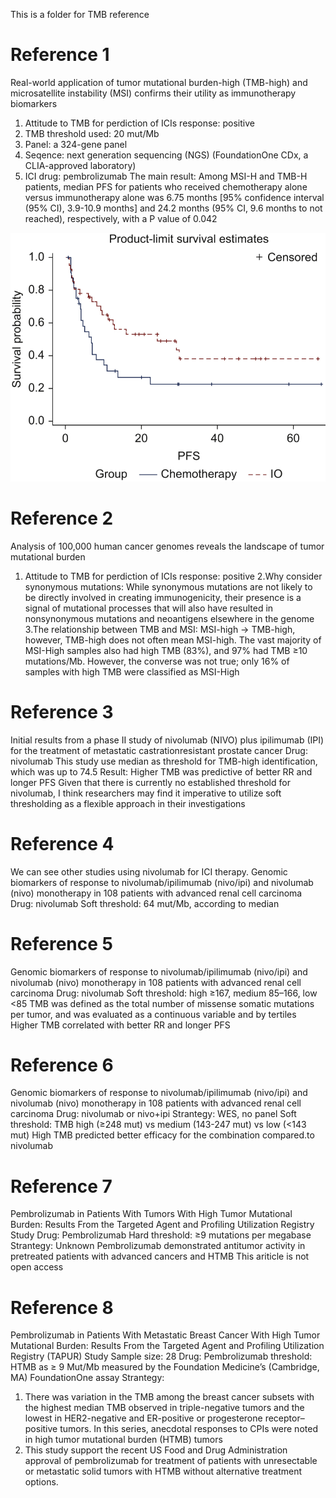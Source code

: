 This is a folder for TMB reference

# Reference 1
Real-world application of tumor mutational burden-high (TMB-high) and microsatellite instability (MSI) confirms their utility as immunotherapy biomarkers
1. Attitude to TMB for perdiction of ICIs response: positive
2. TMB threshold used: 20 mut/Mb
3. Panel: a 324-gene panel
4. Seqence: next generation sequencing (NGS) (FoundationOne CDx, a CLIA-approved laboratory)
5. ICI drug: pembrolizumab
The main result:
Among MSI-H and TMB-H patients, median PFS for patients who received chemotherapy alone versus immunotherapy alone was 6.75 months [95% confidence interval (95% CI), 3.9-10.9 months] and 24.2 months (95% CI, 9.6 months to not reached), respectively, with a P value of 0.042

![image](https://github.com/ETC100/TMB_high/blob/main/IMG/Real_world.jpg)

# Reference 2
Analysis of 100,000 human cancer genomes reveals the landscape of tumor mutational burden
1. Attitude to TMB for perdiction of ICIs response: positive
2.Why consider synonymous mutations: While synonymous mutations are not likely to be directly involved in creating immunogenicity, their presence is a signal of mutational processes that will also have resulted in nonsynonymous mutations and neoantigens elsewhere in the genome
3.The relationship between TMB and MSI: MSI-high -> TMB-high, however, TMB-high does not often mean MSI-high.
The vast majority of MSI-High samples also had high TMB (83%), and 97% had TMB ≥10 mutations/Mb. However, the converse was not true; only 16% of samples with high TMB were classified as MSI-High

# Reference 3
Initial results from a phase II study of nivolumab (NIVO) plus ipilimumab (IPI) for the treatment of metastatic castrationresistant prostate cancer
Drug: nivolumab
This study use median as threshold for TMB-high identification, which was up to 74.5
Result: Higher TMB was predictive of better RR and longer PFS
Given that there is currently no established threshold for nivolumab, I think researchers may find it imperative to utilize soft thresholding as a flexible approach in their investigations

# Reference 4
We can see other studies using nivolumab for ICI therapy.
Genomic biomarkers of response to nivolumab/ipilimumab (nivo/ipi) and nivolumab (nivo) monotherapy in 108 patients with advanced renal cell carcinoma
Drug: nivolumab
Soft threshold: 64 mut/Mb, according to median

# Reference 5
Genomic biomarkers of response to nivolumab/ipilimumab (nivo/ipi) and nivolumab (nivo) monotherapy in 108 patients with advanced renal cell carcinoma
Drug: nivolumab
Soft threshold: high ≥167, medium 85–166, low <85
TMB was defined as the total number of missense somatic mutations per tumor, and was evaluated as a continuous variable and by tertiles
Higher TMB correlated with better RR and longer PFS

# Reference 6
Genomic biomarkers of response to nivolumab/ipilimumab (nivo/ipi) and nivolumab (nivo) monotherapy in 108 patients with advanced renal cell carcinoma
Drug: nivolumab or nivo+ipi
Strantegy: WES, no panel
Soft threshold: TMB high (≥248 mut) vs medium (143-247 mut) vs low (<143 mut)
High TMB predicted better efficacy for the combination compared.to nivolumab

# Reference 7
Pembrolizumab in Patients With Tumors With High Tumor Mutational Burden: Results From the Targeted Agent and Profiling Utilization Registry Study
Drug: Pembrolizumab
Hard threshold: ≥9 mutations per megabase
Strantegy: Unknown
Pembrolizumab demonstrated antitumor activity in pretreated patients with advanced cancers and HTMB
This ariticle is not open access

# Reference 8
Pembrolizumab in Patients With Metastatic Breast Cancer With High Tumor Mutational Burden: Results From the Targeted Agent and Profiling Utilization Registry (TAPUR) Study
Sample size: 28
Drug: Pembrolizumab
threshold: HTMB as ≥ 9 Mut/Mb measured by the Foundation Medicine’s (Cambridge, MA) FoundationOne assay
Strantegy:
1. There was variation in the TMB among the breast cancer subsets with the highest median TMB observed in triple-negative tumors and the lowest in HER2-negative and ER-positive or progesterone receptor–positive tumors. In this series, anecdotal responses to CPIs were noted in high tumor mutational burden (HTMB) tumors
2. This study support the recent US Food and Drug Administration approval of pembrolizumab for treatment of patients with unresectable or metastatic solid tumors with HTMB without alternative treatment options.
